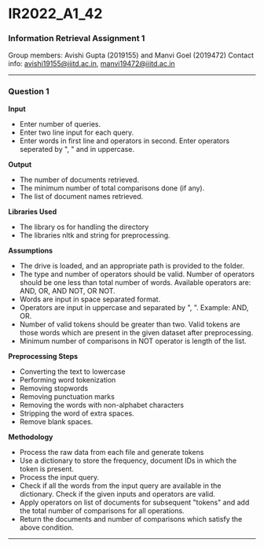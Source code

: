 # IR2022_A1_42

### Information Retrieval Assignment 1

Group members: Avishi Gupta (2019155) and Manvi Goel (2019472)
Contact info: avishi19155@iiitd.ac.in, manvi19472@iiitd.ac.in

----

### Question 1
**Input**
- Enter number of queries.
- Enter two line input for each query.
- Enter words in first line and operators in second. Enter operators seperated by ", " and in uppercase. 

**Output**
- The number of documents retrieved.
- The minimum number of total comparisons done (if any).
- The list of document names retrieved.

**Libraries Used**
- The library os for handling the directory
- The libraries nltk and string for preprocessing.

**Assumptions**
- The drive is loaded, and an appropriate path is provided to the folder.
- The type and number of operators should be valid. Number of operators should be one less than total number of words. Available operators are: AND, OR, AND NOT, OR NOT.
- Words are input in space separated format.
- Operators are input in uppercase and separated by ", ". Example: AND, OR.
- Number of valid tokens should be greater than two. Valid tokens are those words which are present in the given dataset after preprocessing.
- Minimum number of comparisons in NOT operator is length of the list. 

**Preprocessing Steps**
- Converting the text to lowercase
- Performing word tokenization
- Removing stopwords
- Removing punctuation marks
- Removing the words with non-alphabet characters
- Stripping the word of extra spaces.
- Remove blank spaces.

**Methodology**
- Process the raw data from each file and generate tokens
- Use a dictionary to store the frequency, document IDs in which the token is present.
- Process the input query.
- Check if all the words from the input query are available in the dictionary. Check if the given inputs and operators are valid.
- Apply operators on list of documents for subsequent "tokens" and add the total number of comparisons for all operations.
- Return the documents and number of comparisons which satisfy the above condition.

---- 
